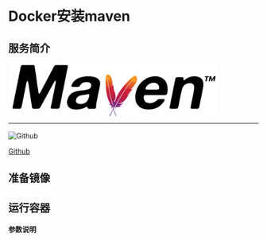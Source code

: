 # **Docker安装maven** #
## 服务简介 ##

 <img src="./../images/maven.png" width = "420" alt="Github" align=center />

* * *

 <img src="https://github.com/favicon.ico" width = "20" alt="Github" align=center />
 
[ Github ](https://github.com/apache/maven)
## 准备镜像 ##
## 运行容器 ##
#### 参数说明 ####